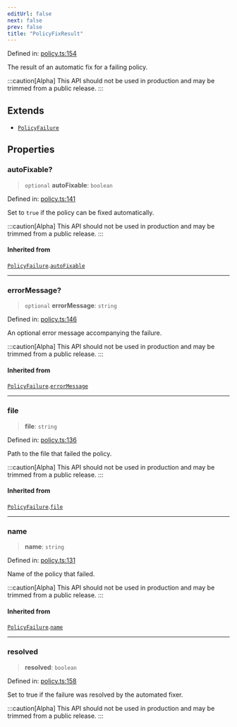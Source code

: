 ```yaml
---
editUrl: false
next: false
prev: false
title: "PolicyFixResult"
---
```


Defined in: [policy.ts:154](https://github.com/tylerbutler/tools-monorepo/blob/main/packages/repopo/src/policy.ts#L154)

The result of an automatic fix for a failing policy.

:::caution[Alpha]
This API should not be used in production and may be trimmed from a public release.
:::

## Extends

- [`PolicyFailure`](/api/interfaces/policyfailure/)

## Properties

### autoFixable?

> `optional` **autoFixable**: `boolean`

Defined in: [policy.ts:141](https://github.com/tylerbutler/tools-monorepo/blob/main/packages/repopo/src/policy.ts#L141)

Set to `true` if the policy can be fixed automatically.

:::caution[Alpha]
This API should not be used in production and may be trimmed from a public release.
:::

#### Inherited from

[`PolicyFailure`](/api/interfaces/policyfailure/).[`autoFixable`](/api/interfaces/policyfailure/#autofixable)

***

### errorMessage?

> `optional` **errorMessage**: `string`

Defined in: [policy.ts:146](https://github.com/tylerbutler/tools-monorepo/blob/main/packages/repopo/src/policy.ts#L146)

An optional error message accompanying the failure.

:::caution[Alpha]
This API should not be used in production and may be trimmed from a public release.
:::

#### Inherited from

[`PolicyFailure`](/api/interfaces/policyfailure/).[`errorMessage`](/api/interfaces/policyfailure/#errormessage)

***

### file

> **file**: `string`

Defined in: [policy.ts:136](https://github.com/tylerbutler/tools-monorepo/blob/main/packages/repopo/src/policy.ts#L136)

Path to the file that failed the policy.

:::caution[Alpha]
This API should not be used in production and may be trimmed from a public release.
:::

#### Inherited from

[`PolicyFailure`](/api/interfaces/policyfailure/).[`file`](/api/interfaces/policyfailure/#file)

***

### name

> **name**: `string`

Defined in: [policy.ts:131](https://github.com/tylerbutler/tools-monorepo/blob/main/packages/repopo/src/policy.ts#L131)

Name of the policy that failed.

:::caution[Alpha]
This API should not be used in production and may be trimmed from a public release.
:::

#### Inherited from

[`PolicyFailure`](/api/interfaces/policyfailure/).[`name`](/api/interfaces/policyfailure/#name)

***

### resolved

> **resolved**: `boolean`

Defined in: [policy.ts:158](https://github.com/tylerbutler/tools-monorepo/blob/main/packages/repopo/src/policy.ts#L158)

Set to true if the failure was resolved by the automated fixer.

:::caution[Alpha]
This API should not be used in production and may be trimmed from a public release.
:::
